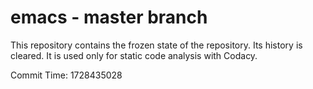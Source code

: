 # emacs - master branch

This repository contains the frozen state of the repository.
Its history is cleared. It is used only for static code
analysis with Codacy.

Commit Time: 1728435028